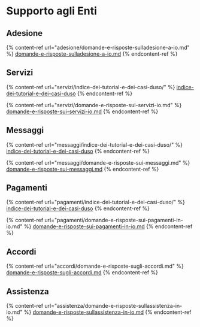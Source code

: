 # Supporto agli Enti

## Adesione

{% content-ref url="adesione/domande-e-risposte-sulladesione-a-io.md" %}
[domande-e-risposte-sulladesione-a-io.md](adesione/domande-e-risposte-sulladesione-a-io.md)
{% endcontent-ref %}

## Servizi

{% content-ref url="servizi/indice-dei-tutorial-e-dei-casi-duso/" %}
[indice-dei-tutorial-e-dei-casi-duso](servizi/indice-dei-tutorial-e-dei-casi-duso/)
{% endcontent-ref %}

{% content-ref url="servizi/domande-e-risposte-sui-servizi-io.md" %}
[domande-e-risposte-sui-servizi-io.md](servizi/domande-e-risposte-sui-servizi-io.md)
{% endcontent-ref %}

## Messaggi

{% content-ref url="messaggi/indice-dei-tutorial-e-dei-casi-duso/" %}
[indice-dei-tutorial-e-dei-casi-duso](messaggi/indice-dei-tutorial-e-dei-casi-duso/)
{% endcontent-ref %}

{% content-ref url="messaggi/domande-e-risposte-sui-messaggi.md" %}
[domande-e-risposte-sui-messaggi.md](messaggi/domande-e-risposte-sui-messaggi.md)
{% endcontent-ref %}

## Pagamenti

{% content-ref url="pagamenti/indice-dei-tutorial-e-dei-casi-duso/" %}
[indice-dei-tutorial-e-dei-casi-duso](pagamenti/indice-dei-tutorial-e-dei-casi-duso/)
{% endcontent-ref %}

{% content-ref url="pagamenti/domande-e-risposte-sui-pagamenti-in-io.md" %}
[domande-e-risposte-sui-pagamenti-in-io.md](pagamenti/domande-e-risposte-sui-pagamenti-in-io.md)
{% endcontent-ref %}

## Accordi

{% content-ref url="accordi/domande-e-risposte-sugli-accordi.md" %}
[domande-e-risposte-sugli-accordi.md](accordi/domande-e-risposte-sugli-accordi.md)
{% endcontent-ref %}

## Assistenza

{% content-ref url="assistenza/domande-e-risposte-sullassistenza-in-io.md" %}
[domande-e-risposte-sullassistenza-in-io.md](assistenza/domande-e-risposte-sullassistenza-in-io.md)
{% endcontent-ref %}
